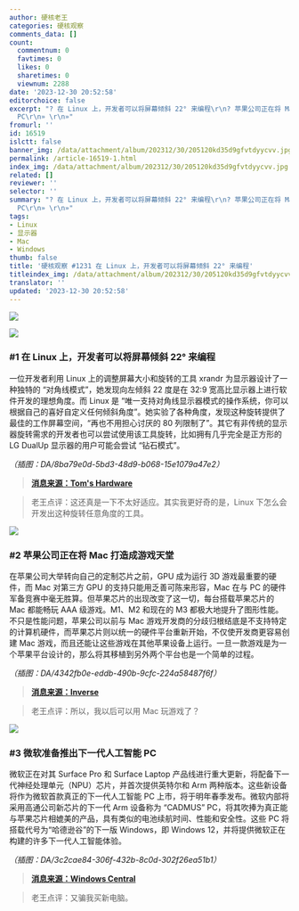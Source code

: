```yaml
---
author: 硬核老王
categories: 硬核观察
comments_data: []
count:
  commentnum: 0
  favtimes: 0
  likes: 0
  sharetimes: 0
  viewnum: 2288
date: '2023-12-30 20:52:58'
editorchoice: false
excerpt: "? 在 Linux 上，开发者可以将屏幕倾斜 22° 来编程\r\n? 苹果公司正在将 Mac 打造成游戏天堂\r\n? 微软准备推出下一代人工智能
  PC\r\n» \r\n»"
fromurl: ''
id: 16519
islctt: false
banner_img: /data/attachment/album/202312/30/205120kd35d9gfvtdyycvv.jpg
permalink: /article-16519-1.html
index_img: /data/attachment/album/202312/30/205120kd35d9gfvtdyycvv.jpg
related: []
reviewer: ''
selector: ''
summary: "? 在 Linux 上，开发者可以将屏幕倾斜 22° 来编程\r\n? 苹果公司正在将 Mac 打造成游戏天堂\r\n? 微软准备推出下一代人工智能
  PC\r\n» \r\n»"
tags:
- Linux
- 显示器
- Mac
- Windows
thumb: false
title: '硬核观察 #1231 在 Linux 上，开发者可以将屏幕倾斜 22° 来编程'
titleindex_img: /data/attachment/album/202312/30/205120kd35d9gfvtdyycvv.jpg
translator: ''
updated: '2023-12-30 20:52:58'
---
```


![](/data/attachment/album/202312/30/205120kd35d9gfvtdyycvv.jpg)


![](/data/attachment/album/202312/30/205132vcs7ddcg0d72749t.png)


### #1 在 Linux 上，开发者可以将屏幕倾斜 22° 来编程


一位开发者利用 Linux 上的调整屏幕大小和旋转的工具 xrandr 为显示器设计了一种独特的 “对角线模式”，她发现向左倾斜 22 度是在 32:9 宽高比显示器上进行软件开发的理想角度。而 Linux 是 “唯一支持对角线显示器模式的操作系统，你可以根据自己的喜好自定义任何倾斜角度”。她实验了各种角度，发现这种旋转提供了最佳的工作屏幕空间，“再也不用担心讨厌的 80 列限制了”。其它有非传统的显示器旋转需求的开发者也可以尝试使用该工具旋转，比如拥有几乎完全是正方形的 LG DualUp 显示器的用户可能会尝试 “钻石模式”。


*（插图：DA/8ba79e0d-5bd3-48d9-b068-15e1079a47e2）*



> 
> **[消息来源：Tom's Hardware](https://www.tomshardware.com/monitors/linux-is-the-only-os-to-support-diagonal-pc-monitor-mode-dev-champions-the-case-for-22-degree-rotation-computing)**
> 
> 
> 



> 
> 老王点评：这还真是一下不太好适应。其实我更好奇的是，Linux 下怎么会开发出这种旋转任意角度的工具。
> 
> 
> 


![](/data/attachment/album/202312/30/205203gynf844cjz7yrama.png)


### #2 苹果公司正在将 Mac 打造成游戏天堂


在苹果公司大举转向自己的定制芯片之前，GPU 成为运行 3D 游戏最重要的硬件，而 Mac 对第三方 GPU 的支持只能用乏善可陈来形容，Mac 在与 PC 的硬件军备竞赛中毫无胜算。但苹果芯片的出现改变了这一切，每台搭载苹果芯片的 Mac 都能畅玩 AAA 级游戏。M1、M2 和现在的 M3 都极大地提升了图形性能。不只是性能问题，苹果公司以前与 Mac 游戏开发商的分歧归根结底是不支持特定的计算机硬件，而苹果芯片则以统一的硬件平台重新开始，不仅使开发商更容易创建 Mac 游戏，而且还能让这些游戏在其他苹果设备上运行。一旦一款游戏是为一个苹果平台设计的，那么将其移植到另外两个平台也是一个简单的过程。


*（插图：DA/4342fb0e-eddb-490b-9cfc-224a58487f6f）*



> 
> **[消息来源：Inverse](https://www.inverse.com/tech/mac-gaming-apple-silicon-interview)**
> 
> 
> 



> 
> 老王点评：所以，我以后可以用 Mac 玩游戏了？
> 
> 
> 


![](/data/attachment/album/202312/30/205229u399yuwwnxu2u8e2.png)


### #3 微软准备推出下一代人工智能 PC


微软正在对其 Surface Pro 和 Surface Laptop 产品线进行重大更新，将配备下一代神经处理单元（NPU）芯片，并首次提供英特尔和 Arm 两种版本。这些新设备将作为微软首款真正的下一代人工智能 PC 上市，将于明年春季发布。微软内部将采用高通公司新芯片的下一代 Arm 设备称为 “CADMUS” PC，将其吹捧为真正能与苹果芯片相媲美的产品，具有类似的电池续航时间、性能和安全性。这些 PC 将搭载代号为“哈德逊谷”的下一版 Windows，即 Windows 12，并将提供微软正在构建的许多下一代人工智能体验。


*（插图：DA/3c2cae84-306f-432b-8c0d-302f26ea51b1）*



> 
> **[消息来源：Windows Central](https://www.windowscentral.com/hardware/surface/microsoft-surface-pro-10-laptop-6-major-update-intel-arm-ai-2024)**
> 
> 
> 



> 
> 老王点评：又骗我买新电脑。
> 
> 
>
